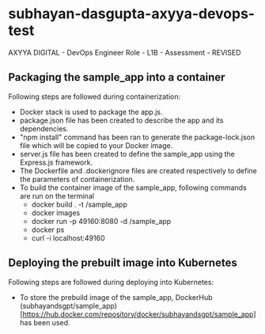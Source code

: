 # subhayan-dasgupta-axyya-devops-test
AXYYA DIGITAL - DevOps Engineer Role - L1B - Assessment - REVISED

## Packaging the sample_app into a container

Following steps are followed during containerization:
- Docker stack is used to package the app.js.
- package.json file has been created to describe the app and its dependencies.
- "npm install" command has been ran to generate the package-lock.json file which will be copied to your Docker image.
- server.js file has been created to define the sample_app using the Express.js framework.
- The Dockerfile and .dockerignore files are created respectively to define the parameters of containerization.
- To build the container image of the sample_app, following commands are run on the terminal
    - docker build . -t <your username>/sample_app
    - docker images
    - docker run -p 49160:8080 -d <your username>/sample_app
    - docker ps
    - curl -i localhost:49160


## Deploying the prebuilt image into Kubernetes

Following steps are followed during deploying into Kubernetes:
- To store the prebuild image of the sample_app, DockerHub (subhayandsgpt/sample_app)[https://hub.docker.com/repository/docker/subhayandsgpt/sample_app] has been used.